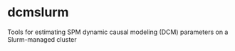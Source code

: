 # dcmslurm
Tools for estimating SPM dynamic causal modeling (DCM) parameters on a Slurm-managed cluster
